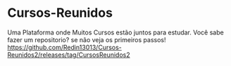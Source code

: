 # Cursos-Reunidos

Uma Plataforma onde Muitos Cursos estão juntos para estudar.
Você sabe fazer um repositorio? se não veja os primeiros passos! https://github.com/Redin13013/Cursos-Reunidos2/releases/tag/CursosReunidos2